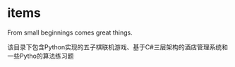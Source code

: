 # items
From small beginnings comes great things.


该目录下包含Python实现的五子棋联机游戏、基于C#三层架构的酒店管理系统和一些Pytho的算法练习题
